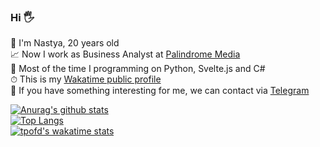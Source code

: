 ### Hi 🖐  
🌈 I'm Nastya, 20 years old  
📈 Now I work as Business Analyst at [Palindrome Media](https://palindrome.media)  
🔪 Most of the time I programming on Python, Svelte.js and C#  
⏱ This is my [Wakatime public profile](https://wakatime.com/@agisina)  
💌 If you have something interesting for me, we can contact via [Telegram](https://t.me/agisina)   



[![Anurag's github stats](https://github-readme-stats.vercel.app/api?username=tpofd&show_icons=true&hide=prs&theme=react)](https://github.com/anuraghazra/github-readme-stats)  
[![Top Langs](https://github-readme-stats.vercel.app/api/top-langs/?username=tpofd&hide=jupyter%20notebook,css&langs_count=15&theme=react&layout=compact)](https://github.com/anuraghazra/github-readme-stats)  
[![tpofd's wakatime stats](https://github-readme-stats.vercel.app/api/wakatime?username=agisina&theme=react)](https://github.com/anuraghazra/github-readme-stats)
